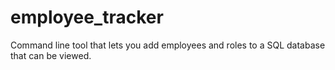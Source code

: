 # employee_tracker
Command line tool that lets you add employees and roles to a SQL database that can be viewed.
